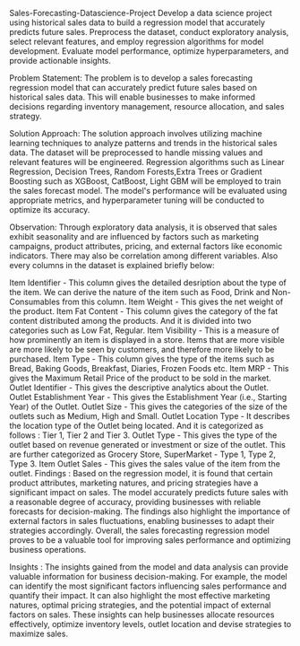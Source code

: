 
Sales-Forecasting-Datascience-Project
Develop a data science project using historical sales data to build a regression model that accurately predicts future sales. Preprocess the dataset, conduct exploratory analysis, select relevant features, and employ regression algorithms for model development. Evaluate model performance, optimize hyperparameters, and provide actionable insights.

Problem Statement:
The problem is to develop a sales forecasting regression model that can accurately predict future sales based on historical sales data. This will enable businesses to make informed decisions regarding inventory management, resource allocation, and sales strategy.

Solution Approach:
The solution approach involves utilizing machine learning techniques to analyze patterns and trends in the historical sales data. The dataset will be preprocessed to handle missing values and relevant features will be engineered. Regression algorithms such as Linear Regression, Decision Trees, Random Forests,Extra Trees or Gradient Boosting such as XGBoost, CatBoost, Light GBM will be employed to train the sales forecast model. The model's performance will be evaluated using appropriate metrics, and hyperparameter tuning will be conducted to optimize its accuracy.

Observation:
Through exploratory data analysis, it is observed that sales exhibit seasonality and are influenced by factors such as marketing campaigns, product attributes, pricing, and external factors like economic indicators. There may also be correlation among different variables. Also every columns in the dataset is explained briefly below:

Item Identifier - This column gives the detailed desription about the type of the item. We can derive the nature of the item such as Food, Drink and Non-Consumables from this column.
Item Weight - This gives the net weight of the product.
Item Fat Content - This column gives the category of the fat content distributed among the products. And it is divided into two categories such as Low Fat, Regular.
Item Visibility - This is a measure of how prominently an item is displayed in a store. Items that are more visible are more likely to be seen by customers, and therefore more likely to be purchased.
Item Type - This column gives the type of the items such as Bread, Baking Goods, Breakfast, Diaries, Frozen Foods etc.
Item MRP - This gives the Maximum Retail Price of the product to be sold in the market.
Outlet Identifier - This gives the descriptive analytics about the Outlet.
Outlet Establishment Year - This gives the Establishment Year (i.e., Starting Year) of the Outlet.
Outlet Size - This gives the categories of the size of the outlets such as Medium, High and Small.
Outlet Location Type - It describes the location type of the Outlet being located. And it is categorized as follows : Tier 1, Tier 2 and Tier 3.
Outlet Type - This gives the type of the outlet based on revenue generated or investment or size of the outlet. This are further categorized as Grocery Store, SuperMarket - Type 1, Type 2, Type 3.
Item Outlet Sales - This gives the sales value of the item from the outlet.
Findings :
Based on the regression model, it is found that certain product attributes, marketing natures, and pricing strategies have a significant impact on sales. The model accurately predicts future sales with a reasonable degree of accuracy, providing businesses with reliable forecasts for decision-making. The findings also highlight the importance of external factors in sales fluctuations, enabling businesses to adapt their strategies accordingly. Overall, the sales forecasting regression model proves to be a valuable tool for improving sales performance and optimizing business operations.

Insights :
The insights gained from the model and data analysis can provide valuable information for business decision-making. For example, the model can identify the most significant factors influencing sales performance and quantify their impact. It can also highlight the most effective marketing natures, optimal pricing strategies, and the potential impact of external factors on sales. These insights can help businesses allocate resources effectively, optimize inventory levels, outlet location and devise strategies to maximize sales.


